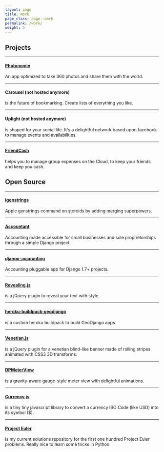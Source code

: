 ```yaml
---
layout: page
title: Work
page_class: page--work
permalink: /work/
weight: 5
---
```


## Projects

---

#### [Photonomie](https://photonomie.com)
An app optimized to take 360 photos and share them with the world.

---

#### **Carousel** (not hosted anymore)
is the future of bookmarking. Create lists of everything you like.

---

#### **Uplight** (not hosted anymore)
is shaped for your social life. It's a delightful network based upon facebook to manage events and availabilities.

---

#### [FriendCash](http://friendcashapp.com)
helps you to manage group expenses on the Cloud, to keep your friends and keep you cash.


## Open Source

---

#### [igenstrings](https://github.com/dulacp/igenstrings)
Apple genstrings command on steroids by adding merging superpowers.

---

#### [Accountant](https://github.com/dulacp/Accountant)
Accounting made accessible for small businesses and sole proprietorships through a simple Django project.

---

#### [django-accounting](https://github.com/dulacp/django-accounting)
Accounting pluggable app for Django 1.7+ projects.

---

#### [Revealing.js](https://github.com/dulacp/Revealing.js)
is a jQuery plugin to reveal your text with style.

---

#### [heroku-buildpack-geodjango](https://github.com/dulacp/heroku-buildpack-geodjango)
is a custom heroku buildpack to build GeoDjango apps.

---

#### [Venetian.js](https://github.com/dulacp/Venetian.js)
is a jQuery plugin for a venetian blind-like banner made of rolling stripes animated with CSS3 3D transforms.

---

#### [DPMeterView](https://github.com/dulacp/DPMeterView)
is a gravity-aware gauge-style meter view with delightful animations.

---

#### [Currency.js](https://github.com/dulacp/currency.js)
is a tiny tiny javascript library to convert a currency ISO Code (like USD) into its symbol ($).

---

#### [Project Euler](https://github.com/dulacp/project_euler)
is my current solutions repository for the first one hundred Project Euler problems. Really nice to learn some tricks in Python.
